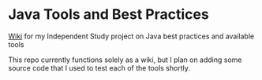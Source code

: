 Java Tools and Best Practices
=========

[Wiki](https://github.com/tash1207/JavaTools/wiki) for my Independent Study project on Java best practices and available tools

This repo currently functions solely as a wiki, but I plan on adding some source code that I used to test each of the tools shortly.
